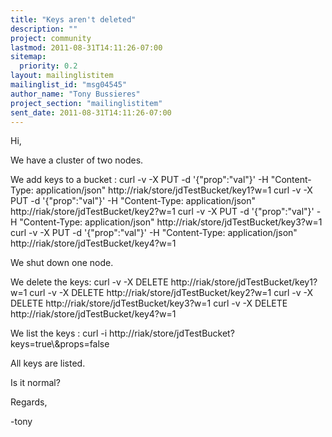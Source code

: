 ```yaml
---
title: "Keys aren't deleted"
description: ""
project: community
lastmod: 2011-08-31T14:11:26-07:00
sitemap:
  priority: 0.2
layout: mailinglistitem
mailinglist_id: "msg04545"
author_name: "Tony Bussieres"
project_section: "mailinglistitem"
sent_date: 2011-08-31T14:11:26-07:00
---
```



Hi,

We have a cluster of two nodes.

We add keys to a bucket :
curl -v -X PUT -d '{"prop":"val"}' -H "Content-Type: application/json"
http://riak/store/jdTestBucket/key1?w=1
curl -v -X PUT -d '{"prop":"val"}' -H "Content-Type: application/json"
http://riak/store/jdTestBucket/key2?w=1
curl -v -X PUT -d '{"prop":"val"}' -H "Content-Type: application/json"
http://riak/store/jdTestBucket/key3?w=1
curl -v -X PUT -d '{"prop":"val"}' -H "Content-Type: application/json"
http://riak/store/jdTestBucket/key4?w=1

We shut down one node.

We delete the keys:
curl -v -X DELETE http://riak/store/jdTestBucket/key1?w=1
curl -v -X DELETE http://riak/store/jdTestBucket/key2?w=1
curl -v -X DELETE http://riak/store/jdTestBucket/key3?w=1
curl -v -X DELETE http://riak/store/jdTestBucket/key4?w=1


We list the keys :
curl -i http://riak/store/jdTestBucket?keys=true\\&props=false

All keys are listed.

Is it normal?

Regards,

-tony
